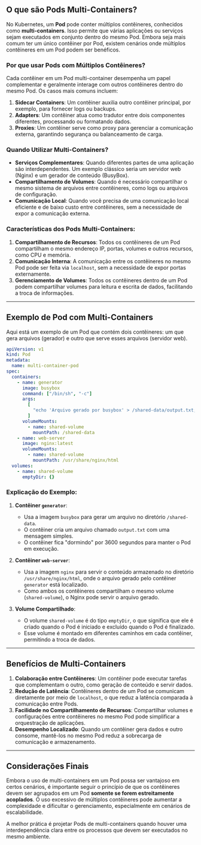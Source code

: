 ## O que são Pods Multi-Containers?

No Kubernetes, um **Pod** pode conter múltiplos contêineres, conhecidos como **multi-containers**. Isso permite que várias aplicações ou serviços sejam executados em conjunto dentro do mesmo Pod. Embora seja mais comum ter um único contêiner por Pod, existem cenários onde múltiplos contêineres em um Pod podem ser benéficos.

### Por que usar Pods com Múltiplos Contêineres?

Cada contêiner em um Pod multi-container desempenha um papel complementar e geralmente interage com outros contêineres dentro do mesmo Pod. Os casos mais comuns incluem:

1. **Sidecar Containers**: Um contêiner auxilia outro contêiner principal, por exemplo, para fornecer logs ou backups.
2. **Adapters**: Um contêiner atua como tradutor entre dois componentes diferentes, processando ou formatando dados.
3. **Proxies**: Um contêiner serve como proxy para gerenciar a comunicação externa, garantindo segurança ou balanceamento de carga.

### Quando Utilizar Multi-Containers?

- **Serviços Complementares**: Quando diferentes partes de uma aplicação são interdependentes. Um exemplo clássico seria um servidor web (Nginx) e um gerador de conteúdo (BusyBox).
- **Compartilhamento de Volumes**: Quando é necessário compartilhar o mesmo sistema de arquivos entre contêineres, como logs ou arquivos de configuração.
- **Comunicação Local**: Quando você precisa de uma comunicação local eficiente e de baixo custo entre contêineres, sem a necessidade de expor a comunicação externa.

### Características dos Pods Multi-Containers:

1. **Compartilhamento de Recursos**: Todos os contêineres de um Pod compartilham o mesmo endereço IP, portas, volumes e outros recursos, como CPU e memória.
2. **Comunicação Interna**: A comunicação entre os contêineres no mesmo Pod pode ser feita via `localhost`, sem a necessidade de expor portas externamente.
3. **Gerenciamento de Volumes**: Todos os contêineres dentro de um Pod podem compartilhar volumes para leitura e escrita de dados, facilitando a troca de informações.

---

## Exemplo de Pod com Multi-Containers

Aqui está um exemplo de um Pod que contém dois contêineres: um que gera arquivos (gerador) e outro que serve esses arquivos (servidor web).

```yaml
apiVersion: v1
kind: Pod
metadata:
  name: multi-container-pod
spec:
  containers:
    - name: generator
      image: busybox
      command: ["/bin/sh", "-c"]
      args:
        [
          "echo 'Arquivo gerado por busybox' > /shared-data/output.txt; sleep 3600",
        ]
      volumeMounts:
        - name: shared-volume
          mountPath: /shared-data
    - name: web-server
      image: nginx:latest
      volumeMounts:
        - name: shared-volume
          mountPath: /usr/share/nginx/html
  volumes:
    - name: shared-volume
      emptyDir: {}
```

### Explicação do Exemplo:

1. **Contêiner `generator`**:

   - Usa a imagem `busybox` para gerar um arquivo no diretório `/shared-data`.
   - O contêiner cria um arquivo chamado `output.txt` com uma mensagem simples.
   - O contêiner fica "dormindo" por 3600 segundos para manter o Pod em execução.

2. **Contêiner `web-server`**:

   - Usa a imagem `nginx` para servir o conteúdo armazenado no diretório `/usr/share/nginx/html`, onde o arquivo gerado pelo contêiner `generator` está localizado.
   - Como ambos os contêineres compartilham o mesmo volume (`shared-volume`), o Nginx pode servir o arquivo gerado.

3. **Volume Compartilhado**:
   - O volume `shared-volume` é do tipo `emptyDir`, o que significa que ele é criado quando o Pod é iniciado e excluído quando o Pod é finalizado.
   - Esse volume é montado em diferentes caminhos em cada contêiner, permitindo a troca de dados.

---

## Benefícios de Multi-Containers

1. **Colaboração entre Contêineres**: Um contêiner pode executar tarefas que complementam o outro, como geração de conteúdo e servir dados.
2. **Redução de Latência**: Contêineres dentro de um Pod se comunicam diretamente por meio de `localhost`, o que reduz a latência comparada à comunicação entre Pods.
3. **Facilidade no Compartilhamento de Recursos**: Compartilhar volumes e configurações entre contêineres no mesmo Pod pode simplificar a orquestração de aplicações.
4. **Desempenho Localizado**: Quando um contêiner gera dados e outro consome, mantê-los no mesmo Pod reduz a sobrecarga de comunicação e armazenamento.

---

## Considerações Finais

Embora o uso de multi-containers em um Pod possa ser vantajoso em certos cenários, é importante seguir o princípio de que os contêineres devem ser agrupados em um Pod **somente se forem estreitamente acoplados**. O uso excessivo de múltiplos contêineres pode aumentar a complexidade e dificultar o gerenciamento, especialmente em cenários de escalabilidade.

A melhor prática é projetar Pods de multi-containers quando houver uma interdependência clara entre os processos que devem ser executados no mesmo ambiente.
